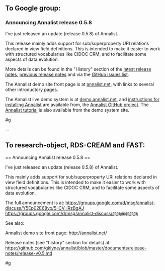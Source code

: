 ## To Google group:

### Announcing Annalist release 0.5.8

I've just released an update (release 0.5.8) of Annalist.

This release mainly adds support for sub/superproperty URI relations declared in view field definitions.  This is intended to make it easier to work with structured vocabularies like CIDOC CRM, and to facilitate some aspects of data evolution.

More details can be found in the "History" section of the 
[latest release notes](https://github.com/gklyne/annalist/blob/master/documents/release-notes/release-v0.5.md), 
[previous release notes](https://github.com/gklyne/annalist/blob/master/documents/release-notes/release-v0.1.md) and via the 
[GitHub issues list](https://github.com/gklyne/annalist/issues).

The Annalist demo site front page is at [annalist.net](http://annalist.net/), with links to several other introductory pages.

The Annalist live demo system is at [demo.annalist.net](http://demo.annalist.net/annalist/site/), and [instructions for installing Annalist](https://github.com/gklyne/annalist/blob/master/documents/installing-annalist.md) are available from, the [Annalist GitHub project](https://github.com/gklyne/annalist).  The [Annalist tutorial](http://annalist.net/documents/tutorial/annalist-tutorial.html) is also available from the demo system site.

#g

...

## To research-object, RDS-CREAM and FAST:

== Announcing Annalist release 0.5.8 ==

I've just released an update (release 0.5.8) of Annalist.

This mainly adds support for sub/superproperty URI relations declared in view field definitions.  This is intended to make it easier to work with structured vocabularies like CIDOC CRM, and to facilitate some aspects of data evolution.

The full announcement is at: 
https://groups.google.com/d/msg/annalist-discuss/Y5Ep02E68yo/5-CV_iRzBgAJ
https://groups.google.com/d/msg/annalist-discuss/@@@@@@

See also: 

Annalist demo site front page: http://annalist.net/

Release notes (see "history" section for details) at:
https://github.com/gklyne/annalist/blob/master/documents/release-notes/release-v0.5.md

#g

